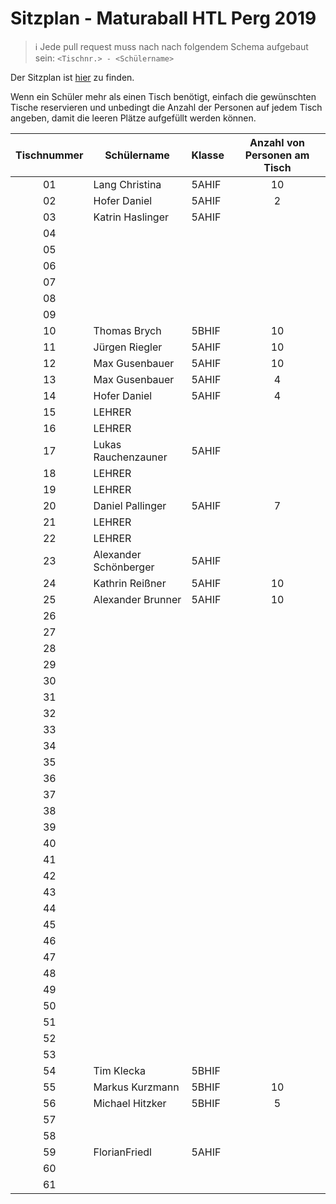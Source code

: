 # Sitzplan - Maturaball HTL Perg 2019

>:information_source: Jede pull request muss nach nach folgendem Schema aufgebaut sein: `<Tischnr.> - <Schülername>`

Der Sitzplan ist [hier](./seating-plan.pdf) zu finden.

Wenn ein Schüler mehr als einen Tisch benötigt, einfach die gewünschten Tische reservieren und unbedingt die Anzahl der Personen auf jedem Tisch angeben, damit die leeren Plätze aufgefüllt werden können.

|  Tischnummer |  Schülername          | Klasse | Anzahl von Personen am Tisch |
|:------------:| --------------------- | ------ |:----------------------------:|
|      01      | Lang Christina        | 5AHIF  | 10                           |
|      02      | Hofer Daniel          | 5AHIF  | 2                            |
|      03      | Katrin Haslinger      | 5AHIF  |                              |
|      04      |                       |        |                              |
|      05      |                       |        |                              |
|      06      |                       |        |                              |
|      07      |                       |        |                              |
|      08      |                       |        |                              |
|      09      |                       |        |                              |
|      10      | Thomas Brych          | 5BHIF  | 10                           |
|      11      | Jürgen Riegler        | 5AHIF  | 10                           |
|      12      | Max Gusenbauer        | 5AHIF  | 10                           |
|      13      | Max Gusenbauer        | 5AHIF  | 4                            |
|      14      | Hofer Daniel          | 5AHIF  | 4                            |
|      15      | LEHRER                |        |                              |
|      16      | LEHRER                |        |                              |
|      17      | Lukas Rauchenzauner   | 5AHIF  |                              |
|      18      | LEHRER                |        |                              |
|      19      | LEHRER                |        |                              |
|      20      | Daniel Pallinger      | 5AHIF  | 7                            |
|      21      | LEHRER                |        |                              |
|      22      | LEHRER                |        |                              |
|      23      | Alexander Schönberger | 5AHIF  |                              |
|      24      | Kathrin Reißner       | 5AHIF  | 10                           |
|      25      | Alexander Brunner     | 5AHIF  | 10                           |
|      26      |                       |        |                              |
|      27      |                       |        |                              |
|      28      |                       |        |                              |
|      29      |                       |        |                              |
|      30      |                       |        |                              |
|      31      |                       |        |                              |
|      32      |                       |        |                              |
|      33      |                       |        |                              |
|      34      |                       |        |                              |
|      35      |                       |        |                              |
|      36      |                       |        |                              |
|      37      |                       |        |                              |
|      38      |                       |        |                              |
|      39      |                       |        |                              |
|      40      |                       |        |                              |
|      41      |                       |        |                              |
|      42      |                       |        |                              |
|      43      |                       |        |                              |
|      44      |                       |        |                              |
|      45      |                       |        |                              |
|      46      |                       |        |                              |
|      47      |                       |        |                              |
|      48      |                       |        |                              |
|      49      |                       |        |                              |
|      50      |                       |        |                              |
|      51      |                       |        |                              |
|      52      |                       |        |                              |
|      53      |                       |        |                              |
|      54      | Tim Klecka            | 5BHIF  |                              |
|      55      | Markus Kurzmann       | 5BHIF  | 10                           |
|      56      | Michael Hitzker       | 5BHIF  | 5                            |
|      57      |                       |        |                              |
|      58      |                       |        |                              |
|      59      | FlorianFriedl         | 5AHIF  |                              |
|      60      |                       |        |                              |
|      61      |                       |        |                              |
         
